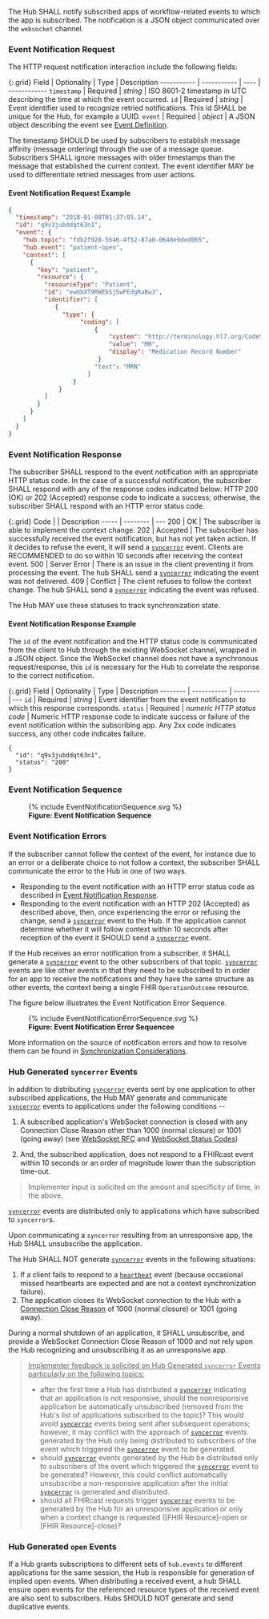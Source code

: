 The Hub SHALL notify subscribed apps of workflow-related events to which the app is subscribed. The notification is a JSON object communicated over the `websocket` channel.

### Event Notification Request

The HTTP request notification interaction include the following fields:

{:.grid}
Field       | Optionality | Type | Description
----------- | ----------- | ---- | ------------
`timestamp` | Required    | *string* | ISO 8601-2 timestamp in UTC describing the time at which the event occurred.
`id`        | Required    | *string* | Event identifier used to recognize retried notifications. This id SHALL be unique for the Hub, for example a UUID.
`event`     | Required    | *object* | A JSON object describing the event see [Event Definition](2-3-Events.html).

The timestamp SHOULD be used by subscribers to establish message affinity (message ordering) through the use of a message queue. Subscribers SHALL ignore messages with older timestamps than the message that established the current context. The event identifier MAY be used to differentiate retried messages from user actions.

#### Event Notification Request Example

```json
{
  "timestamp": "2018-01-08T01:37:05.14",
  "id": "q9v3jubddqt63n1",
  "event": {
    "hub.topic": "fdb2f928-5546-4f52-87a0-0648e9ded065",
    "hub.event": "patient-open",
    "context": [
      {
        "key": "patient",
        "resource": {
          "resourceType": "Patient",
          "id": "ewUbXT9RWEbSj5wPEdgRaBw3",
          "identifier": [
             {
               "type": {
                    "coding": [
                        {
                            "system": "http://terminology.hl7.org/CodeSystem/v2-0203",
                            "value": "MR",
                            "display": "Medication Record Number"
                         }
                        "text": "MRN"
                      ]
                  }
              }
          ]
        }
      }
    ]
  }
}
```

### Event Notification Response

The subscriber SHALL respond to the event notification with an appropriate HTTP status code. In the case of a successful notification, the subscriber SHALL respond with any of the response codes indicated below:
HTTP 200 (OK) or 202 (Accepted) response code to indicate a success; otherwise, the subscriber SHALL respond with an HTTP error status code.

{:.grid}
Code  |          | Description
----- | -------- | ---
200   | OK       | The subscriber is able to implement the context change.
202   | Accepted | The subscriber has successfully received the event notification, but has not yet taken action. If it decides to refuse the event, it will send a [`syncerror`](3-2-1-syncerror.html) event. Clients are RECOMMENDED to do so within 10 seconds after receiving the context event.
500   | Server Error | There is an issue in the client preventing it from processing the event. The hub SHALL send a [`syncerror`](3-2-1-syncerror.html) indicating the event was not delivered.
409   | Conflict | The client refuses to follow the context change. The hub SHALL send a [`syncerror`](3-2-1-syncerror.html) indicating the event was refused.

The Hub MAY use these statuses to track synchronization state.

#### Event Notification Response Example

The `id` of the event notification and the HTTP status code is communicated from the client to Hub through the existing WebSocket channel, wrapped in a JSON object. Since the WebSocket channel does not have a synchronous request/response, this `id` is necessary for the Hub to correlate the response to the correct notification.

{:.grid}
Field    | Optionality | Type     | Description
-------- | ----------- | -------- | ---
`id`     | Required    | *string* | Event identifier from the event notification to which this response corresponds.
`status` | Required    | *numeric HTTP status code* | Numeric HTTP response code to indicate success or failure of the event notification within the subscribing app. Any 2xx code indicates success, any other code indicates failure.

```text
{
  "id": "q9v3jubddqt63n1",
  "status": "200"
}
```

### Event Notification Sequence

<figure>
  {% include EventNotificationSequence.svg %}
  <figcaption><b>Figure: Event Notification Sequence</b></figcaption>
</figure>

### Event Notification Errors

If the subscriber cannot follow the context of the event, for instance due to an error or a deliberate choice to not follow a context, the subscriber SHALL communicate the error to the Hub in one of two ways.

* Responding to the event notification with an HTTP error status code as described in [Event Notification Response](#event-notification-response).
* Responding to the event notification with an HTTP 202 (Accepted) as described above, then, once experiencing the error or refusing the change, send a [`syncerror`](3-2-1-syncerror.html) event to the Hub. If the application cannot determine whether it will follow context within 10 seconds after reception of the event it SHOULD send a [`syncerror`](3-2-1-syncerror.html) event.

If the Hub receives an error notification from a subscriber, it SHALL generate a [`syncerror`](3-2-1-syncerror.html) event to the other subscribers of that topic. [`syncerror`](3-2-1-syncerror.html) events are like other events in that they need to be subscribed to in order for an app to receive the notifications and they have the same structure as other events, the context being a single FHIR `OperationOutcome` resource.

The figure below illustrates the Event Notification Error Sequence.

<figure>
  {% include EventNotificationErrorSequence.svg %}
  <figcaption><b>Figure: Event Notification Error Sequencee</b></figcaption>
</figure>

More information on the source of notification errors and how to resolve them can be found in [Synchronization Considerations](4-2-syncconsiderations.html).

### Hub Generated `syncerror` Events

In addition to distributing [`syncerror`](3-2-1-syncerror.html) events sent by one application to other subscribed applications, the Hub MAY generate and communicate [`syncerror`](3-2-1-syncerror.html) events to applications under the following conditions -- 

1. A subscribed application's WebSocket connection is closed with any Connection Close Reason other than 1000 (normal closure) or 1001 (going away) (see [WebSocket RFC](https://www.rfc-editor.org/rfc/rfc6455.html#section-7.1.6) and [WebSocket Status Codes](https://www.rfc-editor.org/rfc/rfc6455.html#section-7.4))

2. And, the subscribed application, does not respond to a FHIRcast event within 10 seconds or an order of magnitude lower than the subscription time-out.

> Implementer input is solicited on the amount and specificity of time, in the above.

[`syncerror`](3-2-1-syncerror.html) events are distributed only to applications which have subscribed to `syncerror`s.

Upon communicating a `syncerror` resulting from an unresponsive app, the Hub SHALL unsubscribe the application.

The Hub SHALL NOT generate [`syncerror`](3-2-1-syncerror.html) events in the following situations:

1. If a client fails to respond to a [`heartbeat`](3-2-2-heartbeat.html) event (because occasional missed heartbearts are expected and are not a context synchronization failure).
2. The application closes its WebSocket connection to the Hub with a [Connection Close Reason](https://www.rfc-editor.org/rfc/rfc6455.html#section-7.4.1) of 1000 (normal closure) or 1001 (going away).  

During a normal shutdown of an application, it SHALL unsubscribe, and provide a WebSocket Connection Close Reason of 1000 and not rely upon the Hub recognizing and unsubscribing it as an unresponsive app.

> <u>Implementer feedback is solicited on Hub Generated `syncerror` Events particularly on the following topics:</u>
>
> * after the first time a Hub has distributed a [`syncerror`](3-2-1-syncerror.html) indicating that an application is not responsive, should the nonresponsive application be automatically unsubscribed (removed from the Hub's list of applications subscribed to the topic)?  This would avoid [`syncerror`](3-2-1-syncerror.html) events being sent after subsequent operations; however, it may conflict with the approach of [`syncerror`](3-2-1-syncerror.html) events generated by the Hub only being distributed to subscribers of the event which triggered the [`syncerror`](3-2-1-syncerror.html) event to be generated.
>* should [`syncerror`](3-2-1-syncerror.html) events generated by the Hub be distributed only to subscribers of the event which triggered the [`syncerror`](3-2-1-syncerror.html) event to be generated?  However, this could conflict automatically unsubscribe a non-responsive application after the initial [`syncerror`](3-2-1-syncerror.html) is generated and distributed.
>* should all FHIRcast requests trigger  [`syncerror`](3-2-1-syncerror.html) events to be generated by the Hub for an unresponsive application or only when a context change is requested ([FHIR Resource]-open or [FHIR Resource]-close)?

### Hub Generated `open` Events

If a Hub grants subscriptions to different sets of `hub.events` to different applications for the same session, the Hub is responsible for generation of implied open events. When distributing a received event, a hub SHALL ensure open events for the referenced resource types of the received event are also sent to subscribers. Hubs SHOULD NOT generate and send duplicative events.
